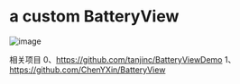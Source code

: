# a custom BatteryView

![image](https://github.com/tanjinc/BatteryViewDemo/blob/master/battery.gif)

相关项目
0、https://github.com/tanjinc/BatteryViewDemo
1、https://github.com/ChenYXin/BatteryView

